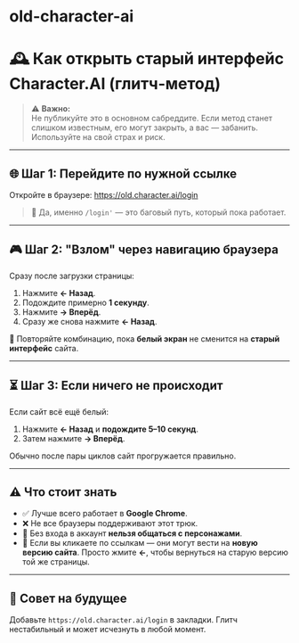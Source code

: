 # old-character-ai
# 🕰️ Как открыть старый интерфейс Character.AI (глитч-метод)

> ⚠️ **Важно:**  
> Не публикуйте это в основном сабреддите. Если метод станет слишком известным, его могут закрыть, а вас — забанить. Используйте на свой страх и риск.

---

## 🌐 Шаг 1: Перейдите по нужной ссылке

Откройте в браузере:
https://old.character.ai/login


> 📌 Да, именно `/login'` — это баговый путь, который пока работает.

---

## 🎮 Шаг 2: "Взлом" через навигацию браузера

Сразу после загрузки страницы:

1. Нажмите **← Назад**.
2. Подождите примерно **1 секунду**.
3. Нажмите **→ Вперёд**.
4. Сразу же снова нажмите **← Назад**.

🔁 Повторяйте комбинацию, пока **белый экран** не сменится на **старый интерфейс** сайта.

---

## ⏳ Шаг 3: Если ничего не происходит

Если сайт всё ещё белый:

1. Нажмите **← Назад** и **подождите 5–10 секунд**.
2. Затем нажмите **→ Вперёд**.

Обычно после пары циклов сайт прогружается правильно.

---

## ⚠️ Что стоит знать

- ✅ Лучше всего работает в **Google Chrome**.
- ❌ Не все браузеры поддерживают этот трюк.
- 🔐 Без входа в аккаунт **нельзя общаться с персонажами**.
- 🚪 Если вы кликаете по ссылкам — они могут вести на **новую версию сайта**. Просто жмите **←**, чтобы вернуться на старую версию той же страницы.

---

## 🧠 Совет на будущее

Добавьте `https://old.character.ai/login` в закладки. Глитч нестабильный и может исчезнуть в любой момент.


